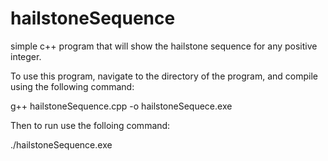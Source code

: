 # hailstoneSequence
simple c++ program that will show the hailstone sequence for any positive integer.

To use this program, navigate to the directory of the program, and compile using the following command:

g++ hailstoneSequence.cpp -o hailstoneSequece.exe

Then to run use the folloing command:

./hailstoneSequence.exe
